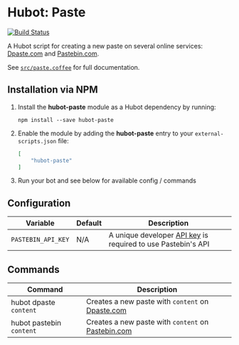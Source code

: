 # Hubot: Paste

[![Build Status](https://travis-ci.org/ClaudeBot/hubot-paste.svg)](https://travis-ci.org/ClaudeBot/hubot-paste)

A Hubot script for creating a new paste on several online services: [Dpaste.com][dpaste] and [Pastebin.com][pastebin].

See [`src/paste.coffee`](src/paste.coffee) for full documentation.


## Installation via NPM

1. Install the __hubot-paste__ module as a Hubot dependency by running:

    ```
    npm install --save hubot-paste
    ```

2. Enable the module by adding the __hubot-paste__ entry to your `external-scripts.json` file:

    ```json
    [
        "hubot-paste"
    ]
    ```

3. Run your bot and see below for available config / commands


## Configuration

Variable | Default | Description
--- | --- | ---
`PASTEBIN_API_KEY` | N/A | A unique developer [API key](http://pastebin.com/api) is required to use Pastebin's API


## Commands

Command | Description
--- | ---
hubot dpaste `content` | Creates a new paste with `content` on [Dpaste.com][dpaste]
hubot pastebin `content` | Creates a new paste with `content` on [Pastebin.com][pastebin]

  [dpaste]: http://dpaste.com/
  [pastebin]: //pastebin.com/